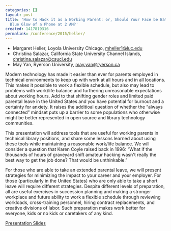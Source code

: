 ```yaml
---
categories: []
layout: post
title: 'How to Hack it as a Working Parent: or, Should Your Face be Bathed in the
  Blue Glow of a Phone at 2 AM?'
created: 1417819316
permalink: /conference/2015/heller/
---
```

- Margaret Heller, Loyola University Chicago, mheller1@luc.edu
- Christina Salazar, California State University Channel Islands,
christina.salazar@csuci.edu
- May Yan, Ryerson University, may.yan@ryerson.ca

Modern technology has made it easier than ever for parents employed in
technical environments to keep up with work at all hours and in all
locations. This makes it possible to work a flexible schedule, but also
may lead to problems with work/life balance and furthering unreasonable
expectations about working hours. Add to that shifting gender roles and
limited paid parental leave in the United States and you have potential
for burnout and a certainty for anxiety. It raises the additioal
question of whether the “always connected” mindset puts up a barrier to
some populations who otherwise might be better represented in open
source and library technology communities.

This presentation will address tools that are useful for working parents
in technical library positions, and share some lessons learned about
using these tools while maintaining a reasonable work/life balance. We
will consider a question that Karen Coyle raised back in 1996: “What if
the thousands of hours of graveyard shift amateur hacking wasn't really
the best way to get the job done? That would be unthinkable.”

For those who are able to take an extended parental leave, we will
present strategies for minimizing the impact to your career and your
employer. For those (particularly in the United States) who are only
able to take a short leave will require different strategies. Despite
different levels of preparation, all are useful exercises in succession
planning and making a stronger workplace and future ability to work a
flexible schedule through reviewing workloads, cross-training personnel,
hiring contract replacements, and creative divisions of labor. Such
preparation makes work better for everyone, kids or no kids or
caretakers of any kind.

[Presentation Slides](https://docs.google.com/presentation/d/1pQjyvrEVYBhfN354WGbE7CHinT2wbFCD-gcLdOAxRNw/edit?usp=sharing)
